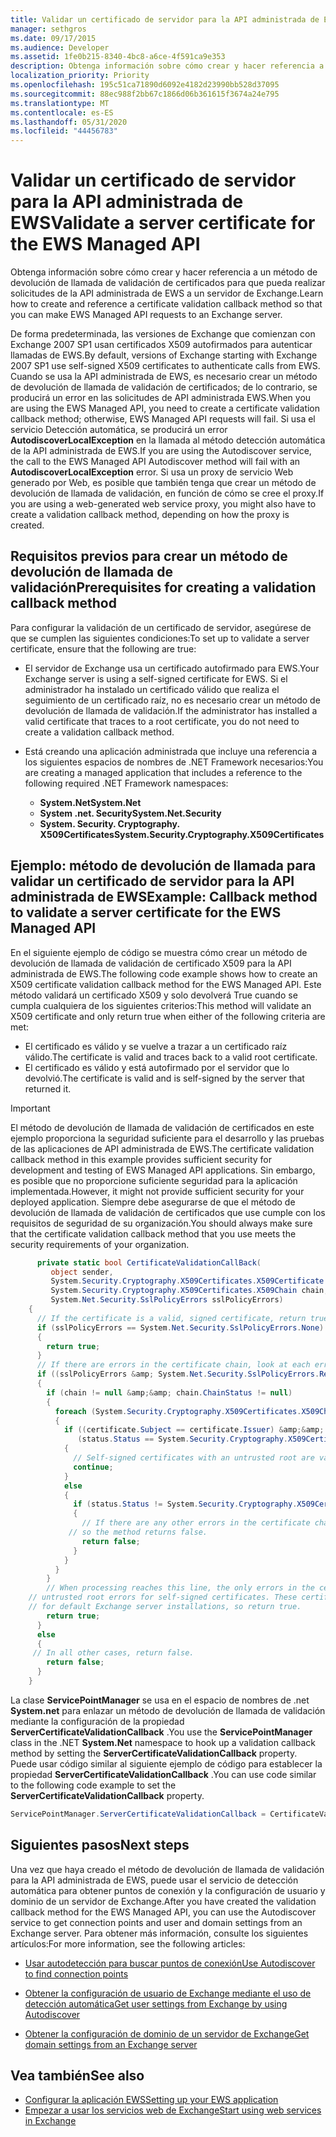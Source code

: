 ```yaml
---
title: Validar un certificado de servidor para la API administrada de EWS
manager: sethgros
ms.date: 09/17/2015
ms.audience: Developer
ms.assetid: 1fe0b215-8340-4bc8-a6ce-4f591ca9e353
description: Obtenga información sobre cómo crear y hacer referencia a un método de devolución de llamada de validación de certificados para que pueda realizar solicitudes de la API administrada de EWS a un servidor de Exchange.
localization_priority: Priority
ms.openlocfilehash: 195c51ca71890d6092e4182d23990bb528d37095
ms.sourcegitcommit: 88ec988f2bb67c1866d06b361615f3674a24e795
ms.translationtype: MT
ms.contentlocale: es-ES
ms.lasthandoff: 05/31/2020
ms.locfileid: "44456783"
---
```

# <a name="validate-a-server-certificate-for-the-ews-managed-api"></a><span data-ttu-id="73d20-103">Validar un certificado de servidor para la API administrada de EWS</span><span class="sxs-lookup"><span data-stu-id="73d20-103">Validate a server certificate for the EWS Managed API</span></span>

<span data-ttu-id="73d20-104">Obtenga información sobre cómo crear y hacer referencia a un método de devolución de llamada de validación de certificados para que pueda realizar solicitudes de la API administrada de EWS a un servidor de Exchange.</span><span class="sxs-lookup"><span data-stu-id="73d20-104">Learn how to create and reference a certificate validation callback method so that you can make EWS Managed API requests to an Exchange server.</span></span>
  
<span data-ttu-id="73d20-105">De forma predeterminada, las versiones de Exchange que comienzan con Exchange 2007 SP1 usan certificados X509 autofirmados para autenticar llamadas de EWS.</span><span class="sxs-lookup"><span data-stu-id="73d20-105">By default, versions of Exchange starting with Exchange 2007 SP1 use self-signed X509 certificates to authenticate calls from EWS.</span></span> <span data-ttu-id="73d20-106">Cuando se usa la API administrada de EWS, es necesario crear un método de devolución de llamada de validación de certificados; de lo contrario, se producirá un error en las solicitudes de API administrada EWS.</span><span class="sxs-lookup"><span data-stu-id="73d20-106">When you are using the EWS Managed API, you need to create a certificate validation callback method; otherwise, EWS Managed API requests will fail.</span></span> <span data-ttu-id="73d20-107">Si usa el servicio Detección automática, se producirá un error **AutodiscoverLocalException** en la llamada al método detección automática de la API administrada de EWS.</span><span class="sxs-lookup"><span data-stu-id="73d20-107">If you are using the Autodiscover service, the call to the EWS Managed API Autodiscover method will fail with an **AutodiscoverLocalException** error.</span></span> <span data-ttu-id="73d20-108">Si usa un proxy de servicio Web generado por Web, es posible que también tenga que crear un método de devolución de llamada de validación, en función de cómo se cree el proxy.</span><span class="sxs-lookup"><span data-stu-id="73d20-108">If you are using a web-generated web service proxy, you might also have to create a validation callback method, depending on how the proxy is created.</span></span> 
  
## <a name="prerequisites-for-creating-a-validation-callback-method"></a><span data-ttu-id="73d20-109">Requisitos previos para crear un método de devolución de llamada de validación</span><span class="sxs-lookup"><span data-stu-id="73d20-109">Prerequisites for creating a validation callback method</span></span>
<span data-ttu-id="73d20-110"><a name="bk_prereq"> </a></span><span class="sxs-lookup"><span data-stu-id="73d20-110"><a name="bk_prereq"> </a></span></span>

<span data-ttu-id="73d20-111">Para configurar la validación de un certificado de servidor, asegúrese de que se cumplen las siguientes condiciones:</span><span class="sxs-lookup"><span data-stu-id="73d20-111">To set up to validate a server certificate, ensure that the following are true:</span></span> 
  
- <span data-ttu-id="73d20-112">El servidor de Exchange usa un certificado autofirmado para EWS.</span><span class="sxs-lookup"><span data-stu-id="73d20-112">Your Exchange server is using a self-signed certificate for EWS.</span></span> <span data-ttu-id="73d20-113">Si el administrador ha instalado un certificado válido que realiza el seguimiento de un certificado raíz, no es necesario crear un método de devolución de llamada de validación.</span><span class="sxs-lookup"><span data-stu-id="73d20-113">If the administrator has installed a valid certificate that traces to a root certificate, you do not need to create a validation callback method.</span></span> 
    
- <span data-ttu-id="73d20-114">Está creando una aplicación administrada que incluye una referencia a los siguientes espacios de nombres de .NET Framework necesarios:</span><span class="sxs-lookup"><span data-stu-id="73d20-114">You are creating a managed application that includes a reference to the following required .NET Framework namespaces:</span></span> 
    
  - <span data-ttu-id="73d20-115">**System.Net**</span><span class="sxs-lookup"><span data-stu-id="73d20-115">**System.Net**</span></span>
  - <span data-ttu-id="73d20-116">**System .net. Security**</span><span class="sxs-lookup"><span data-stu-id="73d20-116">**System.Net.Security**</span></span>  
  - <span data-ttu-id="73d20-117">**System. Security. Cryptography. X509Certificates**</span><span class="sxs-lookup"><span data-stu-id="73d20-117">**System.Security.Cryptography.X509Certificates**</span></span>
    
## <a name="example-callback-method-to-validate-a-server-certificate-for-the-ews-managed-api"></a><span data-ttu-id="73d20-118">Ejemplo: método de devolución de llamada para validar un certificado de servidor para la API administrada de EWS</span><span class="sxs-lookup"><span data-stu-id="73d20-118">Example: Callback method to validate a server certificate for the EWS Managed API</span></span>
<span data-ttu-id="73d20-119"><a name="bk_example"> </a></span><span class="sxs-lookup"><span data-stu-id="73d20-119"><a name="bk_example"> </a></span></span>

<span data-ttu-id="73d20-120">En el siguiente ejemplo de código se muestra cómo crear un método de devolución de llamada de validación de certificado X509 para la API administrada de EWS.</span><span class="sxs-lookup"><span data-stu-id="73d20-120">The following code example shows how to create an X509 certificate validation callback method for the EWS Managed API.</span></span> <span data-ttu-id="73d20-121">Este método validará un certificado X509 y solo devolverá True cuando se cumpla cualquiera de los siguientes criterios:</span><span class="sxs-lookup"><span data-stu-id="73d20-121">This method will validate an X509 certificate and only return true when either of the following criteria are met:</span></span> 
  
- <span data-ttu-id="73d20-122">El certificado es válido y se vuelve a trazar a un certificado raíz válido.</span><span class="sxs-lookup"><span data-stu-id="73d20-122">The certificate is valid and traces back to a valid root certificate.</span></span>    
- <span data-ttu-id="73d20-123">El certificado es válido y está autofirmado por el servidor que lo devolvió.</span><span class="sxs-lookup"><span data-stu-id="73d20-123">The certificate is valid and is self-signed by the server that returned it.</span></span> 
    
> [!IMPORTANT]
> <span data-ttu-id="73d20-124">El método de devolución de llamada de validación de certificados en este ejemplo proporciona la seguridad suficiente para el desarrollo y las pruebas de las aplicaciones de API administrada de EWS.</span><span class="sxs-lookup"><span data-stu-id="73d20-124">The certificate validation callback method in this example provides sufficient security for development and testing of EWS Managed API applications.</span></span> <span data-ttu-id="73d20-125">Sin embargo, es posible que no proporcione suficiente seguridad para la aplicación implementada.</span><span class="sxs-lookup"><span data-stu-id="73d20-125">However, it might not provide sufficient security for your deployed application.</span></span> <span data-ttu-id="73d20-126">Siempre debe asegurarse de que el método de devolución de llamada de validación de certificados que use cumple con los requisitos de seguridad de su organización.</span><span class="sxs-lookup"><span data-stu-id="73d20-126">You should always make sure that the certificate validation callback method that you use meets the security requirements of your organization.</span></span> 
  
```cs
      private static bool CertificateValidationCallBack(
         object sender,
         System.Security.Cryptography.X509Certificates.X509Certificate certificate,
         System.Security.Cryptography.X509Certificates.X509Chain chain,
         System.Net.Security.SslPolicyErrors sslPolicyErrors)
    {
      // If the certificate is a valid, signed certificate, return true.
      if (sslPolicyErrors == System.Net.Security.SslPolicyErrors.None)
      {
        return true;
      }
      // If there are errors in the certificate chain, look at each error to determine the cause.
      if ((sslPolicyErrors &amp; System.Net.Security.SslPolicyErrors.RemoteCertificateChainErrors) != 0)
      {
        if (chain != null &amp;&amp; chain.ChainStatus != null)
        {
          foreach (System.Security.Cryptography.X509Certificates.X509ChainStatus status in chain.ChainStatus)
          {
            if ((certificate.Subject == certificate.Issuer) &amp;&amp;
               (status.Status == System.Security.Cryptography.X509Certificates.X509ChainStatusFlags.UntrustedRoot))
            {
              // Self-signed certificates with an untrusted root are valid. 
              continue;
            }
            else
            {
              if (status.Status != System.Security.Cryptography.X509Certificates.X509ChainStatusFlags.NoError)
              {
                // If there are any other errors in the certificate chain, the certificate is invalid,
             // so the method returns false.
                return false;
              }
            }
          }
        }
        // When processing reaches this line, the only errors in the certificate chain are 
    // untrusted root errors for self-signed certificates. These certificates are valid
    // for default Exchange server installations, so return true.
        return true;
      }
      else
      {
     // In all other cases, return false.
        return false;
      }
    }

```

<span data-ttu-id="73d20-127">La clase **ServicePointManager** se usa en el espacio de nombres de .net **System.net** para enlazar un método de devolución de llamada de validación mediante la configuración de la propiedad **ServerCertificateValidationCallback** .</span><span class="sxs-lookup"><span data-stu-id="73d20-127">You use the **ServicePointManager** class in the .NET **System.Net** namespace to hook up a validation callback method by setting the **ServerCertificateValidationCallback** property.</span></span> <span data-ttu-id="73d20-128">Puede usar código similar al siguiente ejemplo de código para establecer la propiedad **ServerCertificateValidationCallback** .</span><span class="sxs-lookup"><span data-stu-id="73d20-128">You can use code similar to the following code example to set the **ServerCertificateValidationCallback** property.</span></span> 
  
```cs
ServicePointManager.ServerCertificateValidationCallback = CertificateValidationCallBack;

```

## <a name="next-steps"></a><span data-ttu-id="73d20-129">Siguientes pasos</span><span class="sxs-lookup"><span data-stu-id="73d20-129">Next steps</span></span>
<span data-ttu-id="73d20-130"><a name="bk_example"> </a></span><span class="sxs-lookup"><span data-stu-id="73d20-130"><a name="bk_example"> </a></span></span>

<span data-ttu-id="73d20-131">Una vez que haya creado el método de devolución de llamada de validación para la API administrada de EWS, puede usar el servicio de detección automática para obtener puntos de conexión y la configuración de usuario y dominio de un servidor de Exchange.</span><span class="sxs-lookup"><span data-stu-id="73d20-131">After you have created the validation callback method for the EWS Managed API, you can use the Autodiscover service to get connection points and user and domain settings from an Exchange server.</span></span> <span data-ttu-id="73d20-132">Para obtener más información, consulte los siguientes artículos:</span><span class="sxs-lookup"><span data-stu-id="73d20-132">For more information, see the following articles:</span></span>
  
- [<span data-ttu-id="73d20-133">Usar autodetección para buscar puntos de conexión</span><span class="sxs-lookup"><span data-stu-id="73d20-133">Use Autodiscover to find connection points</span></span>](how-to-use-autodiscover-to-find-connection-points.md)
    
- [<span data-ttu-id="73d20-134">Obtener la configuración de usuario de Exchange mediante el uso de detección automática</span><span class="sxs-lookup"><span data-stu-id="73d20-134">Get user settings from Exchange by using Autodiscover</span></span>](how-to-get-user-settings-from-exchange-by-using-autodiscover.md)
    
- [<span data-ttu-id="73d20-135">Obtener la configuración de dominio de un servidor de Exchange</span><span class="sxs-lookup"><span data-stu-id="73d20-135">Get domain settings from an Exchange server</span></span>](how-to-get-domain-settings-from-an-exchange-server.md)
    
## <a name="see-also"></a><span data-ttu-id="73d20-136">Vea también</span><span class="sxs-lookup"><span data-stu-id="73d20-136">See also</span></span>

- [<span data-ttu-id="73d20-137">Configurar la aplicación EWS</span><span class="sxs-lookup"><span data-stu-id="73d20-137">Setting up your EWS application</span></span>](setting-up-your-ews-application.md)  
- [<span data-ttu-id="73d20-138">Empezar a usar los servicios web de Exchange</span><span class="sxs-lookup"><span data-stu-id="73d20-138">Start using web services in Exchange</span></span>](start-using-web-services-in-exchange.md)
    

